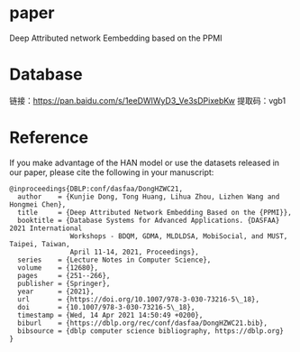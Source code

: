 # paper
Deep Attributed network Eembedding based on the PPMI


# Database
链接：https://pan.baidu.com/s/1eeDWIWyD3_Ve3sDPixebKw 
提取码：vgb1


# Reference

If you make advantage of the HAN model or use the datasets released in our paper, please cite the following in your manuscript:

```
@inproceedings{DBLP:conf/dasfaa/DongHZWC21,
  author    = {Kunjie Dong, Tong Huang, Lihua Zhou, Lizhen Wang and Hongmei Chen},
  title     = {Deep Attributed Network Embedding Based on the {PPMI}},
  booktitle = {Database Systems for Advanced Applications. {DASFAA} 2021 International
               Workshops - BDQM, GDMA, MLDLDSA, MobiSocial, and MUST, Taipei, Taiwan,
               April 11-14, 2021, Proceedings},
  series    = {Lecture Notes in Computer Science},
  volume    = {12680},
  pages     = {251--266},
  publisher = {Springer},
  year      = {2021},
  url       = {https://doi.org/10.1007/978-3-030-73216-5\_18},
  doi       = {10.1007/978-3-030-73216-5\_18},
  timestamp = {Wed, 14 Apr 2021 14:50:49 +0200},
  biburl    = {https://dblp.org/rec/conf/dasfaa/DongHZWC21.bib},
  bibsource = {dblp computer science bibliography, https://dblp.org}
}
```
